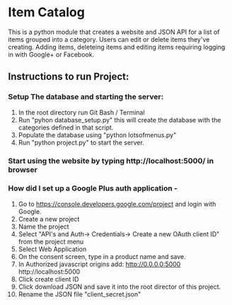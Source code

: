 # Item Catalog
This is a python module that creates a website and JSON API for a list of items grouped into a category. Users can edit or delete items they've creating. Adding items, deleteing items and editing items requiring logging in with Google+ or Facebook.

## Instructions to run Project:
### Setup The database and starting the server:

1. In the root directory run Git Bash / Terminal
2. Run "pyhon database_setup.py" this will create the database with the categories defined in that script.
3. Populate the database using "python lotsofmenus.py"
4. Run "python project.py" to start the server.

### Start using the website by typing http://localhost:5000/ in browser


### How did I set up a Google Plus auth application -
1. Go to https://console.developers.google.com/project and login with Google.
2. Create a new project
3. Name the project
4. Select "API's and Auth-> Credentials-> Create a new OAuth client ID" from the project menu
5. Select Web Application
6. On the consent screen, type in a product name and save.
7. In Authorized javascript origins add: http://0.0.0.0:5000 http://localhost:5000
8. Click create client ID
9. Click download JSON and save it into the root director of this project.
10. Rename the JSON file "client_secret.json"
